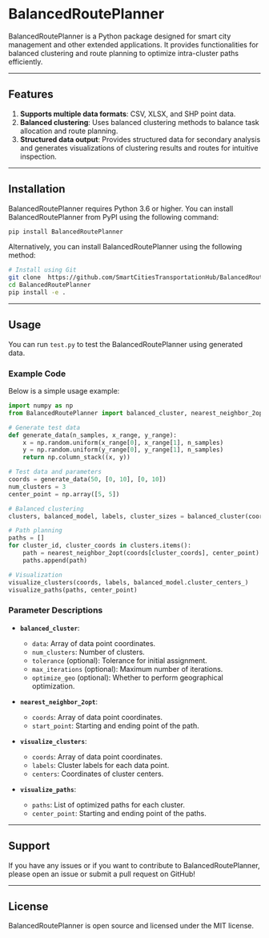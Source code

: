 # BalancedRoutePlanner

BalancedRoutePlanner is a Python package designed for smart city management and other extended applications. It provides functionalities for balanced clustering and route planning to optimize intra-cluster paths efficiently.

---

## Features

1. **Supports multiple data formats**: CSV, XLSX, and SHP point data.
2. **Balanced clustering**: Uses balanced clustering methods to balance task allocation and route planning.
3. **Structured data output**: Provides structured data for secondary analysis and generates visualizations of clustering results and routes for intuitive inspection.

---

## Installation

BalancedRoutePlanner requires Python 3.6 or higher. You can install BalancedRoutePlanner from PyPI using the following command:

```sh
pip install BalancedRoutePlanner
```

Alternatively, you can install BalancedRoutePlanner using the following method:

```sh
# Install using Git
git clone  https://github.com/SmartCitiesTransportationHub/BalancedRoutePlanner.git
cd BalancedRoutePlanner
pip install -e .
```

---

## Usage

You can run `test.py` to test the BalancedRoutePlanner using generated data.

### Example Code

Below is a simple usage example:

```python
import numpy as np
from BalancedRoutePlanner import balanced_cluster, nearest_neighbor_2opt, visualize_clusters, visualize_paths

# Generate test data
def generate_data(n_samples, x_range, y_range):
    x = np.random.uniform(x_range[0], x_range[1], n_samples)
    y = np.random.uniform(y_range[0], y_range[1], n_samples)
    return np.column_stack((x, y))

# Test data and parameters
coords = generate_data(50, [0, 10], [0, 10])
num_clusters = 3
center_point = np.array([5, 5])

# Balanced clustering
clusters, balanced_model, labels, cluster_sizes = balanced_cluster(coords, num_clusters)

# Path planning
paths = []
for cluster_id, cluster_coords in clusters.items():
    path = nearest_neighbor_2opt(coords[cluster_coords], center_point)
    paths.append(path)

# Visualization
visualize_clusters(coords, labels, balanced_model.cluster_centers_)
visualize_paths(paths, center_point)
```

### Parameter Descriptions

- **`balanced_cluster`**:
  - `data`: Array of data point coordinates.
  - `num_clusters`: Number of clusters.
  - `tolerance` (optional): Tolerance for initial assignment.
  - `max_iterations` (optional): Maximum number of iterations.
  - `optimize_geo` (optional): Whether to perform geographical optimization.

- **`nearest_neighbor_2opt`**:
  - `coords`: Array of data point coordinates.
  - `start_point`: Starting and ending point of the path.

- **`visualize_clusters`**:
  - `coords`: Array of data point coordinates.
  - `labels`: Cluster labels for each data point.
  - `centers`: Coordinates of cluster centers.

- **`visualize_paths`**:
  - `paths`: List of optimized paths for each cluster.
  - `center_point`: Starting and ending point of the paths.

---

## Support

If you have any issues or if you want to contribute to BalancedRoutePlanner, please open an issue or submit a pull request on GitHub!

---

## License

BalancedRoutePlanner is open source and licensed under the MIT license.
